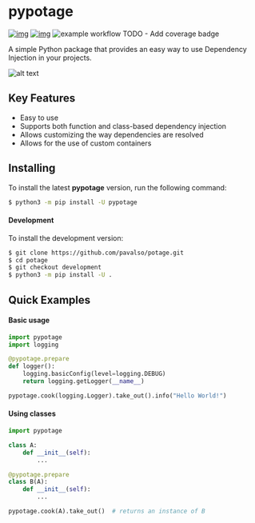 # pypotage

[![img](https://img.shields.io/pypi/v/pypotage.svg)](https://pypi.org/project/pypotage/)
[![img](https://img.shields.io/pypi/pyversions/pypotage.svg)](https://pypi.org/project/pypotage/)
![example workflow](https://github.com/pavalso/potage/actions/workflows/python-package.yml/badge.svg)
TODO - Add coverage badge

A simple Python package that provides an easy way to use Dependency Injection in your projects.

![alt text](https://imgur.com/7eK0mHJ.png)

## Key Features

- Easy to use
- Supports both function and class-based dependency 
injection
- Allows customizing the way dependencies are resolved
- Allows for the use of custom containers

## Installing

To install the latest **pypotage** version, run the following command:
````bash
$ python3 -m pip install -U pypotage
````

#### Development

To install the development version:
````bash
$ git clone https://github.com/pavalso/potage.git
$ cd potage
$ git checkout development
$ python3 -m pip install -U .
````

## Quick Examples

#### Basic usage
````python
import pypotage
import logging

@pypotage.prepare
def logger():
    logging.basicConfig(level=logging.DEBUG)
    return logging.getLogger(__name__)

pypotage.cook(logging.Logger).take_out().info("Hello World!")
````

#### Using classes
````python
import pypotage

class A:
    def __init__(self):
        ...

@pypotage.prepare
class B(A):
    def __init__(self):
        ...

pypotage.cook(A).take_out()  # returns an instance of B
````
